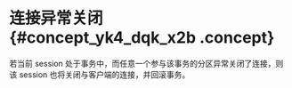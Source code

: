 # 连接异常关闭 {#concept_yk4_dqk_x2b .concept}

若当前 session 处于事务中，而任意一个参与该事务的分区异常关闭了连接，则该 session 也将关闭与客户端的连接，并回滚事务。

